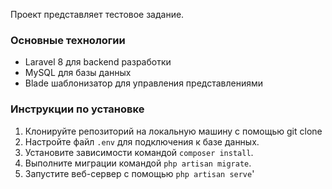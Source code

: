 Проект представляет тестовое задание.

### Основные технологии

- Laravel 8 для backend разработки
- MySQL для базы данных
- Blade шаблонизатор для управления представлениями

### Инструкции по установке

1. Клонируйте репозиторий на локальную машину с помощью git clone
4. Настройте файл `.env` для подключения к базе данных.
2. Установите зависимости командой `composer install`.
5. Выполните миграции командой `php artisan migrate`.
8. Запустите веб-сервер с помощью `php artisan serve`'